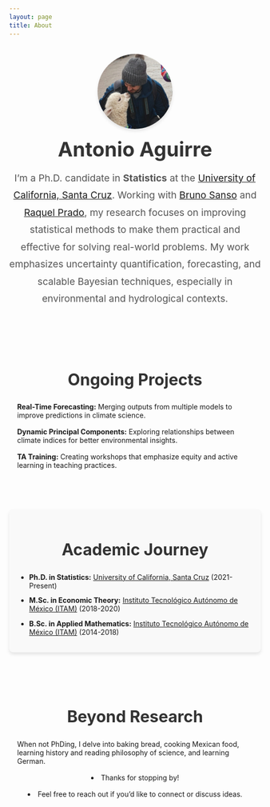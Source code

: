```yaml
---
layout: page
title: About
---
```


<div class="about-section">
  <!-- Introduction -->
  <div class="intro" style="text-align: center; margin-top: 2rem;">
    <div style="display: flex; flex-direction: column; align-items: center;">
      <img src="/files/images/Me2.jpg" 
           alt="Antonio Aguirre" 
           style="
              width: 150px; 
              height: 150px; 
              border-radius: 50%; 
              box-shadow: 0 4px 6px rgba(0, 0, 0, 0.1); 
              margin-bottom: 1rem;">
      <h1 style="margin: 0; font-size: 2.5rem; font-weight: bold; color: #333;">Antonio Aguirre</h1>
      <p style="
              font-size: 1.2rem; 
              line-height: 1.8; 
              max-width: 800px; 
              text-align: center; 
              margin: 1rem auto; 
              color: #555;">
        I’m a Ph.D. candidate in <strong>Statistics</strong> at the <a href="https://engineering.ucsc.edu/departments/statistics/" target="_blank">University of California, Santa Cruz</a>. 
        Working with <a href="https://users.soe.ucsc.edu/~bruno/" target="_blank">Bruno Sanso</a> and <a href="https://raquel.soe.ucsc.edu/" target="_blank">Raquel Prado</a>, my research focuses on improving statistical methods to make them practical and effective for solving real-world problems. 
        My work emphasizes uncertainty quantification, forecasting, and scalable Bayesian techniques, especially in environmental and hydrological contexts.
      </p>
    </div>
  </div>

  <!-- Ongoing Projects Section -->
  <div class="projects-section" style="margin-top: 3rem; padding: 1rem; text-align: center;">
    <h2 style="font-size: 2rem; font-weight: bold; color: #333;">Ongoing Projects</h2>
    <ul style="list-style: none; padding: 0; max-width: 800px; margin: 1rem auto; text-align: left;">
      <li style="margin-bottom: 1rem;">
        <strong>Real-Time Forecasting:</strong> Merging outputs from multiple models to improve predictions in climate science.
      </li>
      <li style="margin-bottom: 1rem;">
        <strong>Dynamic Principal Components:</strong> Exploring relationships between climate indices for better environmental insights.
      </li>
      <li style="margin-bottom: 1rem;">
        <strong>TA Training:</strong> Creating workshops that emphasize equity and active learning in teaching practices.
      </li>
    </ul>
  </div>

  <!-- Academic Journey Section -->
  <div class="Education" style="margin-top: 3rem; padding: 1rem; background-color: #f9f9f9; border-radius: 8px; box-shadow: 0 4px 6px rgba(0, 0, 0, 0.1);">
    <h2 style="font-size: 2rem; font-weight: bold; color: #333; text-align: center;">Academic Journey</h2>
    <ul style="list-style: disc; padding-left: 1.5rem; max-width: 800px; margin: 1rem auto; text-align: left;">
      <li style="margin-bottom: 0.8rem;">
        <strong>Ph.D. in Statistics:</strong> <a href="https://engineering.ucsc.edu/departments/statistics/" target="_blank">University of California, Santa Cruz</a> (2021-Present)
      </li>
      <li style="margin-bottom: 0.8rem;">
        <strong>M.Sc. in Economic Theory:</strong> <a href="https://mteoriaeconomica.itam.mx/en/conoce-el-posgrado-teoriaeconomica" target="_blank">Instituto Tecnológico Autónomo de México (ITAM)</a> (2018-2020)
      </li>
      <li style="margin-bottom: 0.8rem;">
        <strong>B.Sc. in Applied Mathematics:</strong> <a href="https://departamentodematematicas.itam.mx/" target="_blank">Instituto Tecnológico Autónomo de México (ITAM)</a> (2014-2018)
      </li>
    </ul>
  </div>

  <!-- Beyond Research Section -->
  <div class="beyond-research" style="margin-top: 3rem; padding: 1rem; text-align: center;">
    <h2 style="font-size: 2rem; font-weight: bold; color: #333;">Beyond Research</h2>
    <ul style="list-style: none; padding: 0; max-width: 800px; margin: 1rem auto; text-align: left;">
      <li style="margin-bottom: 1rem;">
        When not PhDing, I delve into baking bread, cooking Mexican food, learning history and reading philosophy of science, and learning German.
      </li>
    </ul>
    <p style="font-size: 1.1rem; line-height: 1.8; max-width: 800px; margin: 1rem auto; color: #555;">
       <li style="margin-bottom: 1rem;"> Thanks for stopping by! </li>
      <li style="margin-bottom: 1rem;"> Feel free to reach out if you’d like to connect or discuss ideas.</li>
    </p>
  </div>
</div>

